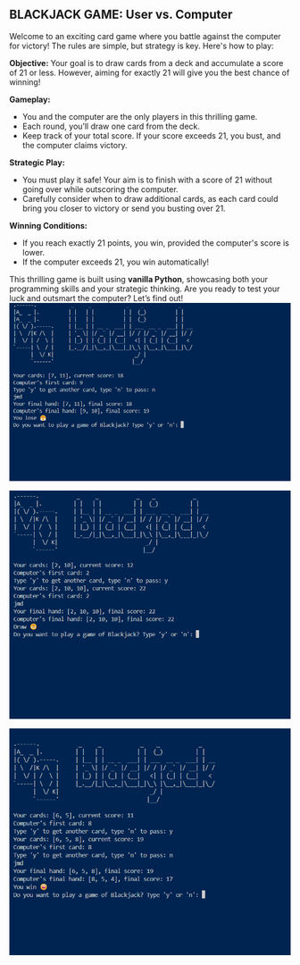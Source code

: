 ## **BLACKJACK GAME: User vs. Computer**

Welcome to an exciting card game where you battle against the computer for victory! The rules are simple, but strategy is key. Here's how to play:

**Objective:** Your goal is to draw cards from a deck and accumulate a score of 21 or less. However, aiming for exactly 21 will give you the best chance of winning!

**Gameplay:**

* You and the computer are the only players in this thrilling game.
* Each round, you’ll draw one card from the deck.
* Keep track of your total score. If your score exceeds 21, you bust, and the computer claims victory.

**Strategic Play:**

* You must play it safe! Your aim is to finish with a score of 21 without going over while outscoring the computer.
* Carefully consider when to draw additional cards, as each card could bring you closer to victory or send you busting over 21.

**Winning Conditions:**

* If you reach exactly 21 points, you win, provided the computer's score is lower.
* If the computer exceeds 21, you win automatically!

This thrilling game is built using **vanilla Python**, showcasing both your programming skills and your strategic thinking. Are you ready to test your luck and outsmart the computer? Let’s find out!
![Screentshot 1](https://github.com/abhijeet1312/BLACKJACK-_GAME/blob/main/images/Screenshot%202024-10-01%20001342.png)


![Screentshot 2](https://github.com/abhijeet1312/BLACKJACK-_GAME/blob/main/images/Screenshot%202024-10-01%20001415.png)


![Screentshot 3](https://github.com/abhijeet1312/BLACKJACK-_GAME/blob/main/images/Screenshot%202024-10-01%20001457.png)

